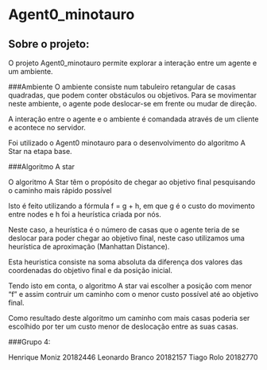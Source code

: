 # Agent0_minotauro

## Sobre o projeto:

O projeto Agent0_minotauro permite explorar a interação entre um agente e um ambiente.


###Ambiente
O ambiente consiste num tabuleiro retangular de casas quadradas, que podem conter obstáculos ou objetivos. Para se movimentar neste ambiente, o agente pode deslocar-se em frente ou mudar de direção.

A interação entre o agente e o ambiente é comandada através de um cliente e acontece no servidor.

Foi utilizado o Agent0 minotauro para o desenvolvimento do algoritmo A Star na etapa base.


###Algoritmo A star

O algoritmo A Star têm o propósito de chegar ao objetivo final pesquisando o caminho mais rápido possível

Isto é feito utilizando a fórmula f = g + h, em que g é o custo do movimento entre nodes e h foi a heurística criada por nós. 

Neste caso, a heurística é o número de casas que o agente teria de se deslocar para poder chegar ao objetivo final, neste caso utilizamos uma heurística de aproximação (Manhattan Distance).

Esta heuristica consiste na soma absoluta da diferença dos valores das coordenadas do objetivo final e da posição inicial. 

Tendo isto em conta, o algoritmo A star vai escolher a posição com menor “f” e assim contruir um caminho com o menor custo possível até ao objetivo final. 

Como resultado deste algoritmo um caminho com mais casas poderia ser escolhido por ter um custo menor de deslocação entre as suas casas.

###Grupo 4:
 
 Henrique Moniz 20182446
 Leonardo Branco 20182157
 Tiago Rolo 20182770
